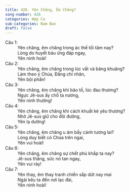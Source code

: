 ```yaml
---
title: 426. Yên Chăng, Êm Chăng?
song-number: 426
categories: Hợp Ca
sub-categories: Nam Ban
draft: false
---
```

<dl><dt>Câu 1:</dt><dd data-verse="1">Yên chăng, êm chăng trong ác thế tối tăm nay? <br/>Lòng do huyết báu ứng đáp ngay, <br/>Yên ninh hoài! </dd><dt>Câu 2:</dt><dd data-verse="2">Yên chăng, êm chăng trong lúc vất vả bâng khuâng? <br/>Làm theo ý Chúa, Đấng chí nhân, <br/>Yên bội phần! </dd><dt>Câu 3:</dt><dd data-verse="3">Yên chăng, êm chăng khi bão tố, lúc đau thương? <br/>Ngực Jê-sus ấy chỗ ta nương, <br/>Yên ninh thường! </dd><dt>Câu 4:</dt><dd data-verse="4">Yên chăng, êm chăng khi cách khuất kẻ yêu thương? <br/>Nhờ Jê-sus giữ cho đôi đường, <br/>Yên lạ dường! </dd><dt>Câu 5:</dt><dd data-verse="5">Yên chăng, êm chăng u ám bấy cảnh tương lai? <br/>Lòng duy biết có Chúa trên ngai, <br/>Yên vui hoài! </dd><dt>Câu 6:</dt><dd data-verse="6">Yên chăng, êm chăng sự chết phủ khắp ta nay? <br/>Jê-sus thắng, sức nó tan ngay, <br/>Yên vui rày! </dd><dt>Câu 7:</dt><dd data-verse="7">Yên thay, êm thay tranh chiến sắp dứt nay mai <br/>Ngài kêu ta đến nơi lạc đài, <br/>Yên ninh hoài! </dd></dl>